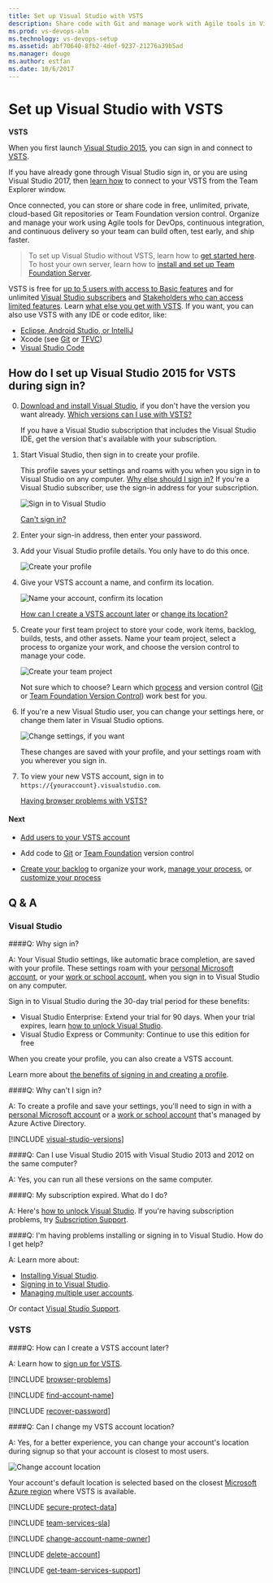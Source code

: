 ```yaml
---
title: Set up Visual Studio with VSTS
description: Share code with Git and manage work with Agile tools in Visual Studio Team Services (VSTS) for continuous integration and continuous delivery
ms.prod: vs-devops-alm
ms.technology: vs-devops-setup
ms.assetid: abf70640-8fb2-4def-9237-21276a39b5ad
ms.manager: douge
ms.author: estfan
ms.date: 10/6/2017
---
```


#	Set up Visual Studio with VSTS

**VSTS**

When you first launch [Visual Studio 2015](https://www.visualstudio.com/products/vs-2015-product-editions), 
you can sign in and connect to [VSTS](https://www.visualstudio.com/products/visual-studio-team-services-vs).

If you have already gone through Visual Studio sign in, or you are using Visual Studio 2017, then [learn how](../git/gitquickstart.md) to connect to 
your VSTS from the Team Explorer window.

Once connected, you can store or share code in free, unlimited, private, 
cloud-based Git repositories or Team Foundation version control. 
Organize and manage your work using Agile tools for DevOps, 
continuous integration, and continuous delivery so your team can build often, 
test early, and ship faster.

> To set up Visual Studio without VSTS, 
> learn how to [get started here](https://msdn.microsoft.com/library/e2h7fzkw.aspx). 
> To host your own server, 
> learn how to [install and set up Team Foundation Server](../tfs-server/install/get-started.md).

VSTS is free for 
[up to 5 users with access to Basic features](https://www.visualstudio.com/products/visual-studio-team-services-feature-matrix-vs) 
and for unlimited [Visual Studio subscribers](https://www.visualstudio.com/products/how-to-buy-vs) and 
[Stakeholders who can access limited features](https://www.visualstudio.com/products/visual-studio-team-services-feature-matrix-vs).
Learn [what else you get with VSTS](https://www.visualstudio.com/pricing/visual-studio-team-services-pricing-vs). 
If you want, you can also use VSTS with any IDE or code editor, like:

*	[Eclipse, Android Studio, or IntelliJ](http://java.visualstudio.com/Docs/tools/intro)
*	Xcode (see [Git](../git/share-your-code-in-git-xcode.md) or [TFVC](../tfvc/share-your-code-in-tfvc-xcode.md))
*	[Visual Studio Code](https://code.visualstudio.com/docs/editor/versioncontrol)

##	How do I set up Visual Studio 2015 for VSTS during sign in?

0.  [Download and install Visual Studio](https://go.microsoft.com/fwlink/?LinkId=309297&clcid=0x409&slcid=0x409), 
if you don't have the version you want already. 
[Which versions can I use with VSTS?](#vs-versions)

	If you have a Visual Studio subscription that 
	includes the Visual Studio IDE, get the version 
	that's available with your subscription.

0.  Start Visual Studio, 
then sign in to create your profile. 

	This profile saves your settings and roams with you 
	when you sign in to Visual Studio on any computer. 
	[Why else should I sign in?](#why-sign-in)
	If you're a Visual Studio subscriber, 
	use the sign-in address for your subscription. 

	![Sign in to Visual Studio](_img/set-up-vs/sign-in-visual-studio.png)

	[Can't sign in?](#cannot-sign-in)

0.	Enter your sign-in address, 
then enter your password.

0.	Add your Visual Studio profile details. You only have to do this once. 

	![Create your profile](_img/set-up-vs/profile-account-details.png)

0.	Give your VSTS account a name, 
and confirm its location. 

	![Name your account, confirm its location](_img/set-up-vs/profile-account-details2.png)

	[How can I create a VSTS account later](#WhatIsVSO) or [change its location?](#change-location)

0.	Create your first team project to store your code, 
work items, backlog, builds, tests, and other assets. 
Name your team project, select a process to organize your work, 
and choose the version control to manage your code.

	![Create your team project](_img/set-up-vs/create-team-project-vs.png)

	Not sure which to choose? Learn which 
	[process](../work/work-items/guidance/choose-process.md) 
	and version control ([Git](../git/overview.md) 
	or [Team Foundation Version Control](../tfvc/overview.md))
	work best for you.

0.	If you're a new Visual Studio user, you can change your settings here, 
or change them later in Visual Studio options.

	![Change settings, if you want](_img/set-up-vs/hellonewprofile.png)

	These changes are saved with your profile, 
	and your settings roam with you wherever you sign in. 

0.	To view your new VSTS account, 
	sign in to ```https://{youraccount}.visualstudio.com```. 

    [Having browser problems with VSTS?](#browser-problems)

####	Next

*	[Add users to your VSTS account](add-account-users-assign-access-levels.md)

*	Add code to [Git](../git/share-your-code-in-git-vs.md) 
or [Team Foundation](../tfvc/share-your-code-in-tfvc-vs.md) version control

*	[Create your backlog](../work/backlogs/create-your-backlog.md) to organize your work, 
	[manage your process](../work/customize/process/manage-process.md), 
	or [customize your process](../work/customize/process/customize-process.md)

## Q & A

### Visual Studio 

<!-- BEGINSECTION class="md-qanda" -->

<a name="why-sign-in"></a>
####Q: Why sign in?

A:	Your Visual Studio settings, 
like automatic brace completion, 
are saved with your profile. 
These settings roam with your [personal Microsoft account](https://www.microsoft.com/account), 
or your [work or school account](https://azure.microsoft.com/en-us/documentation/articles/sign-up-organization/), 
when you sign in to Visual Studio on any computer. 

Sign in to Visual Studio during the 30-day 
trial period for these benefits:

*	Visual Studio Enterprise: Extend your trial for 90 days. When your trial expires, 
learn [how to unlock Visual Studio](https://msdn.microsoft.com/library/dn950037.aspx).
*	Visual Studio Express or Community: Continue to use this edition for free

When you create your profile, 
you can also create a VSTS account. 

Learn more about 
[the benefits of signing in and creating a profile](https://msdn.microsoft.com/library/dn457348.aspx). 

<a name="cannot-sign-in"></a>
####Q: Why can't I sign in?

A:	To create a profile and save your settings, 
you'll need to sign in with a [personal Microsoft account](https://www.microsoft.com/account) 
or a [work or school account](https://azure.microsoft.com/en-us/documentation/articles/sign-up-organization/) 
that's managed by Azure Active Directory.

<a name="vs-versions"></a>

[!INCLUDE [visual-studio-versions](../_shared/qa-visual-studio-versions.md)]

####Q: Can I use Visual Studio 2015 with Visual Studio 2013 and 2012 on the same computer?

A:	Yes, you can run all these versions on the same computer.

####Q:	My subscription expired. What do I do?

A:	Here's [how to unlock Visual Studio](https://msdn.microsoft.com/library/dn950037.aspx). 
If you're having subscription problems, 
try [Subscription Support](https://www.visualstudio.com/support/subscription-support-vs).

####Q:	I'm having problems installing or signing in to Visual Studio. How do I get help? 

A:	Learn more about:

*	[Installing Visual Studio](https://msdn.microsoft.com/en-us/library/e2h7fzkw.aspx).
*	[Signing in to Visual Studio](https://msdn.microsoft.com/library/dn457348.aspx).
*	[Managing multiple user accounts](https://msdn.microsoft.com/en-us/library/dn872465.aspx).

Or contact [Visual Studio Support](https://www.visualstudio.com/support/support-overview-vs). 

<!-- ENDSECTION -->

### VSTS

<!-- BEGINSECTION class="md-qanda" -->

<a name="WhatIsVSO"></a>
####Q: How can I create a VSTS account later?

A:	Learn how to [sign up for VSTS](create-account-msa-or-work-student.md).

<a name="browser-problems"></a>

[!INCLUDE [browser-problems](../_shared/qa-browser-problems.md)]

[!INCLUDE [find-account-name](../_shared/qa-find-account-name.md)]

[!INCLUDE [recover-password](../_shared/qa-recover-password.md)]

<a name="change-location"></a>
####Q: Can I change my VSTS account location?

A:	Yes, for a better experience, 
you can change your account's location during signup 
so that your account is closest to most users.

![Change account location](_img/set-up-vs/change-location.png)

Your account's default location is selected based on the closest 
[Microsoft Azure region](https://azure.microsoft.com/en-us/regions) 
where VSTS is available. 

[!INCLUDE [secure-protect-data](../_shared/qa-secure-protect-data.md)]

[!INCLUDE [team-services-sla](../_shared/qa-vsts-sla.md)]

[!INCLUDE [change-account-name-owner](../_shared/qa-change-account-name-owner.md)]

[!INCLUDE [delete-account](../_shared/qa-delete-account.md)]

[!INCLUDE [get-team-services-support](../_shared/qa-get-vsts-support.md)]

<!-- ENDSECTION -->
